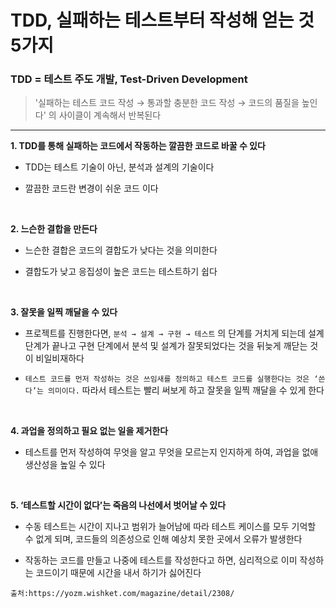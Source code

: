 # TDD, 실패하는 테스트부터 작성해 얻는 것 5가지

### TDD = 테스트 주도 개발, Test-Driven Development

> '실패하는 테스트 코드 작성 → 통과할 충분한 코드 작성 → 코드의 품질을 높인다' 의 사이클이 계속해서 반복된다

---

**1. TDD를 통해 실패하는 코드에서 작동하는 깔끔한 코드로 바꿀 수 있다**

- TDD는 테스트 기술이 아닌, 분석과 설계의 기술이다

- 깔끔한 코드란 변경이 쉬운 코드 이다

<br/>

**2. 느슨한 결합을 만든다**

- 느슨한 결합은 코드의 결합도가 낮다는 것을 의미한다

- 결합도가 낮고 응집성이 높은 코드는 테스트하기 쉽다

<br/>

**3. 잘못을 일찍 깨달을 수 있다**

- 프로젝트를 진행한다면, `분석 → 설계 → 구현 → 테스트` 의 단계를 거치게 되는데 설계 단계가 끝나고 구현 단계에서 분석 및 설계가 잘못되었다는 것을 뒤늦게 깨닫는 것이 비일비재하다

- `테스트 코드를 먼저 작성하는 것은 쓰임새를 정의하고 테스트 코드를 실행한다는 것은 ‘쓴다’는 의미이다.` 따라서 테스트는 빨리 써보게 하고 잘못을 일찍 깨달을 수 있게 한다

<br/>

**4. 과업을 정의하고 필요 없는 일을 제거한다**

- 테스트를 먼저 작성하여 무엇을 알고 무엇을 모르는지 인지하게 하여, 과업을 없애 생산성을 높일 수 있다

<br/>

**5. ‘테스트할 시간이 없다’는 죽음의 나선에서 벗어날 수 있다**

- 수동 테스트는 시간이 지나고 범위가 늘어남에 따라 테스트 케이스를 모두 기억할 수 없게 되며, 코드들의 의존성으로 인해 예상치 못한 곳에서 오류가 발생한다

- 작동하는 코드를 만들고 나중에 테스트를 작성한다고 하면, 심리적으로 이미 작성하는 코드이기 때문에 시간을 내서 하기가 싫어진다

`출처:https://yozm.wishket.com/magazine/detail/2308/`
